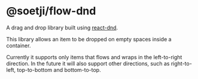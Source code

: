 # @soetji/flow-dnd

A drag and drop library built using [react-dnd](https://react-dnd.github.io). 

This library allows an item to be dropped on empty spaces inside a container.

Currently it supports only items that flows and wraps in the left-to-right direction. In the future it will also support other directions, such as right-to-left, top-to-bottom and bottom-to-top.